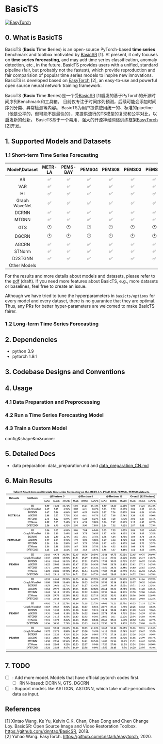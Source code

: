 # BasicTS

[![EasyTorch](https://img.shields.io/badge/Developing%20with-EasyTorch-2077ff.svg)](https://github.com/cnstark/easytorch)

## 0. What is BasicTS

BasicTS (**Basic** **T**ime **S**eries) is an open-source PyTorch-based **time series** benchmark and toolbox motivated by [BasicSR](https://github.com/xinntao/BasicSR) [1].
At present, it only focuses on **time series forecasting**, and may add time series classification, anomaly detection, etc., in the future.
BasicTS provides users with a unified, standard pipeline (fair, but probably not the fastest), which provide reproduction and fair comparision of popular time series models to inspire new innovations.
BasicTS is developed based on [EasyTorch](https://github.com/cnstark/easytorch) [2], an easy-to-use and powerful open source neural network training framework.

BasicTS (**Basic** **T**ime **S**eries)是一个受[BasicSR](https://github.com/xinntao/BasicSR) [1]启发的基于PyTorch的开源时间序列Benchmark和工具箱。
目前仅专注于时间序列预测，后续可能会添加时间序列分类、异常检测等内容。
BasicTS为用户提供使用统一的、标准的pipeline（他是公平的，但可能不是最快的），来提供流行的TS模型的复现和公平对比，以启发新的创新。
BasicTS基于一个易用、强大的开源神经网络训练框架[EasyTorch](https://github.com/cnstark/easytorch) [2]开发。

## 1. Supported Models and Datasets

### 1.1 Short-term Time Series Forecasting

| Model\Dataset | METR-LA | PEMS-BAY | PEMS04 | PEMS08 | PEMS03 | PEMS07 | Other Datasets |
|:-------------:|:-------:|:--------:|:------:|:------:|:------:|:------:|:--------------:|
| AR            | ✅      | ✅       | ✅      | ✅     | ✅      | ✅     |                |
| VAR           | ✅      | ✅       | ✅      | ✅     | ✅      | ✅     |                |
| HI            | ✅      | ✅       | ✅      | ✅     | ✅      | ✅     |                |
| Graph WaveNet | ✅      | ✅       | ✅      | ✅     | ✅      | ✅     |                |
| DCRNN         | ✅      | ✅       | ✅      | ✅     | ✅      | ✅     |                |
| MTGNN         | ✅      | ✅       | ✅      | ✅     | ✅      | ✅     |                |
| GTS           | 🕐      | 🕐       | 🕐      | 🕐     | 🕐      | 🕐     |                |
| DGCRN         | 🕐      | 🕐       | 🕐      | 🕐     | 🕐      | 🕐     |                |
| AGCRN         | ✅      | ✅       | ✅      | ✅     | ✅      | ✅     |                |
| STNorm        | ✅      | ✅       | ✅      | ✅     | ✅      | ✅     |                |
| D2STGNN       | ✅      | ✅       | ✅      | ✅     | ✅      | ✅     |
| Other Models  |         |         |         |        |        |        |                |

For the results and more details about models and datasets, please refer to the [pdf](./results/BasicTS_draft.pdf) (draft).
If you need more features about BasicTS, e.g., more datasets or baselines, feel free to create an issue.

Although we have tried to tune the hyperparameters in `basicts/options` for every model and every dataset, there is no guarantee that they are optimal.
Thus, any PRs for better hyper-parameters are welcomed to make BasicTS fairer.

### 1.2 Long-term Time Series Forecasting

## 2. Dependencies

- python 3.9
- pytorch 1.9.1

## 3. Codebase Designs and Conventions

## 4. Usage

### 4.1 Data Preparation and Preprocessing

### 4.2 Run a Time Series Forecasting Model

### 4.3 Train a Custom Model

config&shape&m&runner

## 5. Detailed Docs

- data preparation: data_preparation.md and [data_preparation_CN.md](docs/data_preparation_CN.md)

## 6. Main Results

![Main results.](results/result.png)

## 7. TODO

- [ ] : Add more model. Models that have official pytorch codes first.
  - [ ] RNN-based: DCRNN, GTS, DGCRN
- [ ] : Support models like ASTGCN, ASTGNN, which take multi-periodicities data as input.

## References

[1] Xintao Wang, Ke Yu, Kelvin C.K. Chan, Chao Dong and Chen Change Loy. BasicSR: Open Source Image and Video Restoration Toolbox. <https://github.com/xinntao/BasicSR>, 2018.\
[2] Yuhao Wang. EasyTorch. <https://github.com/cnstark/easytorch>, 2020.
